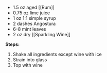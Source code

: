 * 1.5 oz aged [[Rum]]
* 0.75 oz lime juice
* 1 oz 1:1 simple syrup
* 2 dashes Angostura
* 6-8 mint leaves
* 2 oz dry [[Sparkling Wine]]

**Steps:**

1. Shake all ingredients except wine with ice
1. Strain into glass
1. Top with wine